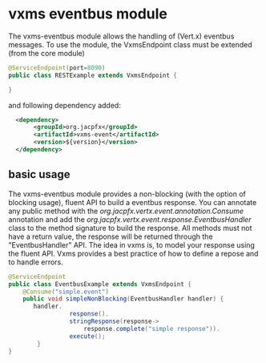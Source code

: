 # vxms eventbus module
The vxms-eventbus module allows the handling of (Vert.x) eventbus messages. To use the module, the VxmsEndpoint class must be extended (from the core module)
```java
@ServiceEndpoint(port=8090)
public class RESTExample extends VxmsEndpoint {

}
```
 and following dependency added:

```xml   
  <dependency>
       <groupId>org.jacpfx</groupId>
       <artifactId>vxms-event</artifactId>
       <version>${version}</version>
  </dependency>
``` 

## basic usage
The vxms-eventbus module provides a non-blocking (with the option of blocking usage), fluent API to build a eventbus response. 
You can annotate any public method with the *org.jacpfx.vertx.event.annotation.Consume* annotation and add the *org.jacpfx.vertx.event.response.EventbusHandler* class to the method signature to build the response. 
All methods must not have a return value, the response will be returned through the "EventbusHandler" API. The idea in vxms is, to model your response using the fluent API. 
Vxms provides a best practice of how to define a repose and to handle errors.

```java
@ServiceEndpoint
public class EventbusExample extends VxmsEndpoint {
    @Consume("simple.event")
    public void simpleNonBlocking(EventbusHandler handler) {
       handler.
                 response().
                 stringResponse(response->
	                 response.complete("simple response")).
                 execute();
		}
}
```